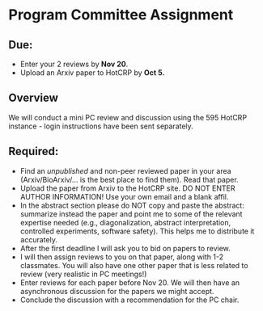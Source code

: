 # Program Committee Assignment

## Due:

- Enter your 2 reviews by **Nov 20**. 
- Upload an Arxiv paper to HotCRP by **Oct 5.**

## Overview

We will conduct a mini PC review and discussion using the 595 HotCRP instance - login instructions have been sent separately. 

## Required:

- Find  an *unpublished* and non-peer reviewed paper in your area (Arxiv/BioArxiv/... is the best place to find them). Read that paper.
- Upload the paper from Arxiv to the HotCRP site. DO NOT ENTER AUTHOR INFORMATION! Use your own email and a blank affil.
- In the abstract section please do NOT copy and paste the abstract: summarize instead the paper and point me to some of the relevant expertise needed (e.g., diagonalization, abstract interpretation, controlled experiments, software safety). This helps me to distribute it accurately.
- After the first deadline I will ask you to bid on papers to review.
- I will then assign reviews to you on that paper, along with 1-2 classmates. You will also have one other paper that is less related to review (very realistic in PC meetings!)
- Enter reviews for each paper before Nov 20. We will then have an asynchronous discussion for the papers we might accept. 
- Conclude the discussion with a recommendation for the PC chair.